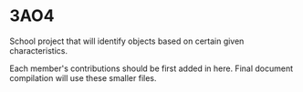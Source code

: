 # 3AO4
School project that will identify objects based on certain given characteristics.

Each member's contributions should be first added in here. Final document compilation will use these smaller files.
